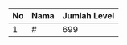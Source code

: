 | No | Nama            | Jumlah Level |
|----|-----------------|--------------|
| 1  | #    |    699        |
